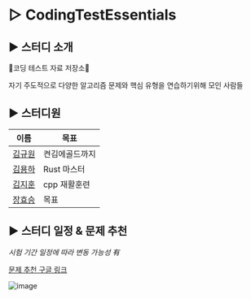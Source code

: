 # ▷ CodingTestEssentials

## ▶ 스터디 소개
🦖코딩 테스트 자료 저장소🦖

자기 주도적으로 다양한 알고리즘 문제와 핵심 유형을 연습하기위해 모인 사람들

## ▶ 스터디원

| 이름 | 목표 |
|------|-----------|
| [김규원](https://github.com/gimgyuwon/Algorithm) | 켠김에골드까지 |
| [김용하](#깃허브링크작성) | Rust 마스터 |
| [김지훈](#깃허브링크작성) | cpp 재활훈련 |
| [장효승](#깃허브링크작성) | 목표 |


## ▶ 스터디 일정 & 문제 추천
_시험 기간 일정에 따라 변동 가능성 有_

[문제 추천 구글 링크](https://docs.google.com/spreadsheets/d/1Uk70TBsQj9S09b_qQmbq-aBV09SN9WJhtaWUcM-5IGs/edit?usp=sharing)

![image](https://github.com/JARAM2024/AlgorithmStudyKit/assets/103185451/308bb26f-1ad3-4eb8-bb23-ed60fc0eeafc)
